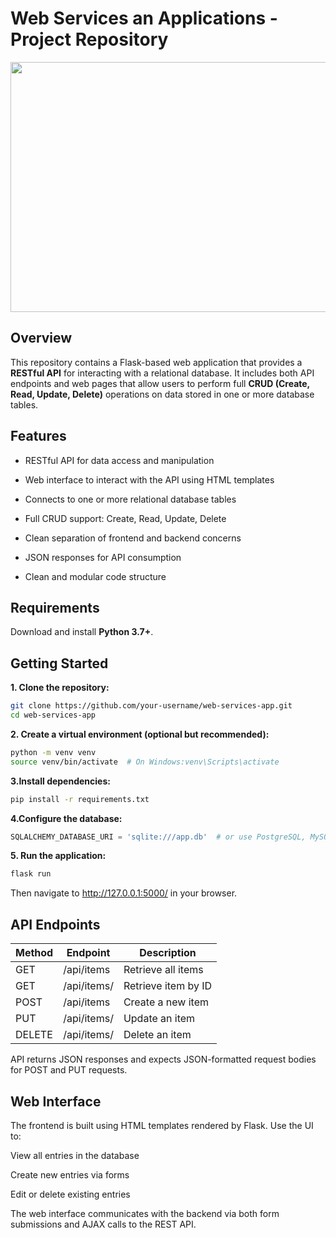 # Web Services an Applications - Project Repository

<img src="https://mvp.dev/wp-content/uploads/2023/06/Differentiating-SaaS-and-Web-Applications.png" width="700" height="400">


## Overview

This repository contains a Flask-based web application that provides a **RESTful API** for interacting with a relational database. It includes both API endpoints and web pages that allow users to perform full **CRUD (Create, Read, Update, Delete)** operations on data stored in one or more database tables.

## Features

- RESTful API for data access and manipulation

- Web interface to interact with the API using HTML templates

- Connects to one or more relational database tables

- Full CRUD support: Create, Read, Update, Delete

- Clean separation of frontend and backend concerns

- JSON responses for API consumption

- Clean and modular code structure

## Requirements

Download and install **Python 3.7+**. 

## Getting Started

**1. Clone the repository:**

```bash
git clone https://github.com/your-username/web-services-app.git
cd web-services-app
```

**2. Create a virtual environment (optional but recommended):**

```bash
python -m venv venv
source venv/bin/activate  # On Windows:venv\Scripts\activate
```

**3.Install dependencies:**

```bash
pip install -r requirements.txt
```

**4.Configure the database:**

```python
SQLALCHEMY_DATABASE_URI = 'sqlite:///app.db'  # or use PostgreSQL, MySQL, etc.
```

**5. Run the application:**

```bash
flask run
```

Then navigate to http://127.0.0.1:5000/ in your browser.

## API Endpoints

Method	    | Endpoint	       | Description 
----------- | -----------------| ----------- 
GET	        | /api/items	   | Retrieve all items 
GET	        | /api/items/<id>  | Retrieve item by ID 
POST	    | /api/items	   | Create a new item 
PUT	        | /api/items/<id>  | Update an item |
DELETE	    | /api/items/<id>  | Delete an item |

API returns JSON responses and expects JSON-formatted request bodies for POST and PUT requests.

## Web Interface

The frontend is built using HTML templates rendered by Flask. Use the UI to:

View all entries in the database

Create new entries via forms

Edit or delete existing entries

The web interface communicates with the backend via both form submissions and AJAX calls to the REST API.
